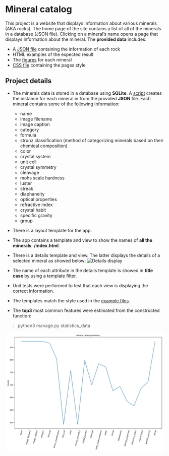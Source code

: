 # Mineral catalog
This project is a website that displays information about various minerals (AKA rocks). The home page of the site contains a list of all of the minerals in a database (JSON file). Clicking on a mineral’s name opens a page that displays information about the mineral.
The  **provided data** includes:

* A [JSON file](https://github.com/AaronMillOro/Mineral_catalog_Django/blob/master/mineral_catalog/minerals/resources/minerals.json) containing the information of each rock
* HTML examples of the expected result
* The [figures](https://github.com/AaronMillOro/Mineral_catalog_Django/tree/master/mineral_catalog/minerals/statics/img) for each mineral
* [CSS file](https://github.com/AaronMillOro/Mineral_catalog_Django/tree/master/mineral_catalog/static/css) containing the pages style
## Project details

* The minerals data is stored in a database using **SQLite**. A [script](https://github.com/AaronMillOro/Mineral_catalog_Django/blob/master/mineral_catalog/minerals/management/commands/input_data.py) creates the instance for each mineral in from the provided **JSON** file. Each mineral contains some of the following information:

	* name
	* image filename
	* image caption
	* category
	* formula
	* strunz classification (method of categorizing minerals based on their chemical composition)
	* color
	* crystal system
	* unit cell
	* crystal symmetry
	* cleavage
	* mohs scale hardness
	* luster
	* streak
	* diaphaneity
	* optical properties
	* refractive index
	* crystal habit
	* specific gravity
	* group
	
* There is a layout template for the app.
* The app contains a template and view to show the names of **all the minerals**: **/index.html**.

* There is a details template and view. The latter displays the details of a selected mineral as showed below:
![Details display](https://github.com/AaronMillOro/Mineral_catalog_Django/blob/master/provided_data/detail-preview.png=200x300) 

* The name of each attribute in the details template is showed in **title case** by using a template filter.

* Unit tests were performed to test that each view is displaying the correct information.

* The templates match the style used in the [example files](https://github.com/AaronMillOro/Mineral_catalog_Django/tree/master/provided_data/example/).

* The **top3** most common features were estimated from the constructed function:

> python3 manage.py statistics_data

![Figure display](https://github.com/AaronMillOro/Mineral_catalog_Django/blob/master/mineral_catalog/minerals/resources/data.png)